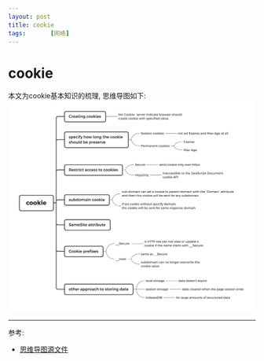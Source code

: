 ```yaml
---
layout: post
title: cookie
tags:       [网络]
---
```


# cookie
本文为cookie基本知识的梳理, 思维导图如下:
![思维导图](https://github.com/jituanlin/public-docs/blob/master/public-mindmaps/cookie.png?raw=true)


--- 
参考:
- [思维导图源文件](https://github.com/jituanlin/public-docs/blob/master/public-mindmaps/cookie.xmind)

